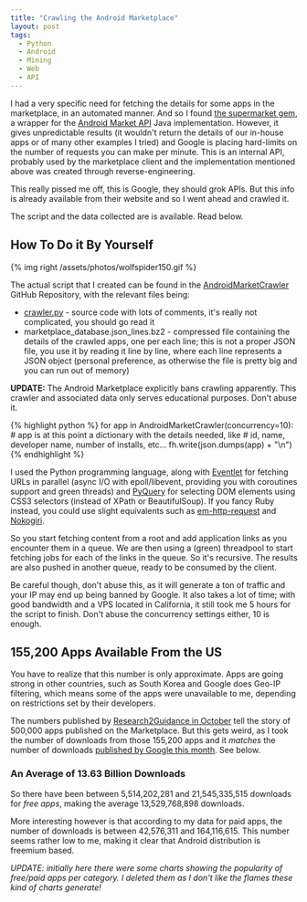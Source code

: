 ```yaml
---
title: "Crawling the Android Marketplace"
layout: post
tags: 
  - Python
  - Android
  - Mining
  - Web
  - API
---
```


I had a very specific need for fetching the details for some apps in
the marketplace, in an automated manner. And so I found
[the supermarket gem](https://github.com/jberkel/supermarket), a
wrapper for the
[Android Market API](http://code.google.com/p/android-market-api/)
Java implementation. However, it gives unpredictable results (it
wouldn't return the details of our in-house apps or of many other
examples I tried) and Google is placing hard-limits on the number of
requests you can make per minute. This is an internal API, probably
used by the marketplace client and the implementation mentioned above
was created through reverse-engineering.

This really pissed me off, this is Google, they should grok APIs. But
this info is already available from their website and so I went ahead
and crawled it.

The script and the data collected are is available. Read below.

<!-- more -->

## How To Do it By Yourself

{% img right /assets/photos/wolfspider150.gif %}

The actual script that I created can be found in the
[AndroidMarketCrawler](https://github.com/alexandru/AndroidMarketCrawler)
GitHub Repository, with the relevant files being:

* [crawler.py](https://github.com/alexandru/AndroidMarketCrawler/blob/master/crawler.py) - source code with lots of comments, it's really not complicated, you should go read it
* marketplace_database.json_lines.bz2 - compressed file
  containing the details of the crawled apps, one per each line; this
  is not a proper JSON file, you use it by reading it line by line,
  where each line represents a JSON object (personal preference, as
  otherwise the file is pretty big and you can run out of
  memory)

**UPDATE:** The Android Marketplace explicitly bans crawling
apparently. This crawler and associated data only serves educational
purposes. Don't abuse it.

{% highlight python %}
for app in AndroidMarketCrawler(concurrency=10):
    # app is at this point a dictionary with the details needed, like
    #  id, name, developer name, number of installs, etc...
    fh.write(json.dumps(app) + "\n")
{% endhighlight %}

I used the Python programming language, along with
[Eventlet](eventlet.net) for fetching URLs in parallel (async I/O with
epoll/libevent, providing you with coroutines support and green
threads) and [PyQuery](http://packages.python.org/pyquery/) for
selecting DOM elements using CSS3 selectors (instead of XPath or
BeautifulSoup). If you fancy Ruby instead, you could use slight
equivalents such as
[em-http-request](https://github.com/igrigorik/em-http-request) and
[Nokogiri](http://nokogiri.org/).

So you start fetching content from a root and add application links as
you encounter them in a queue. We are then using a (green) threadpool
to start fetching jobs for each of the links in the queue. So it's
recursive. The results are also pushed in another queue, ready to be
consumed by the client.

Be careful though, don't abuse this, as it will generate a ton of
traffic and your IP may end up being banned by Google. It also takes a
lot of time; with good bandwidth and a VPS located in California, it
still took me 5 hours for the script to finish. Don't abuse the
concurrency settings either, 10 is enough.

## 155,200 Apps Available From the US

You have to realize that this number is only approximate. Apps are
going strong in other countries, such as South Korea and Google does
Geo-IP filtering, which means some of the apps were unavailable to me,
depending on restrictions set by their developers.

The numbers published by
[Research2Guidance in October](http://www.readwriteweb.com/mobile/2011/10/android-market-hits-500000-suc.php)
tell the story of 500,000 apps published on the Marketplace. But this
gets weird, as I took the number of downloads from those 155,200 apps
and it *matches* the number of downloads
[published by Google this month](http://android-developers.blogspot.com/2011/12/10-billion-android-market-downloads-and.html). See
below.

### An Average of 13.63 Billion Downloads

So there have been between 5,514,202,281 and 21,545,335,515 downloads
for *free apps*, making the average 13,529,768,898 downloads.

More interesting however is that according to my data for paid apps,
the number of downloads is between 42,576,311 and 164,116,615. This
number seems rather low to me, making it clear that Android
distribution is freemium based.

*UPDATE: initially here there were some charts showing the popularity
of free/paid apps per category. I deleted them as I don't like the
flames these kind of charts generate!*

